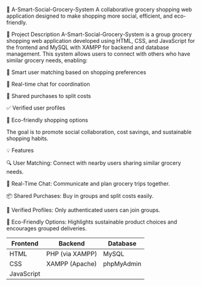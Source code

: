 🛒 A-Smart-Social-Grocery-System
A collaborative grocery shopping web application designed to make shopping more social, efficient, and eco-friendly.

📌 Project Description
A-Smart-Social-Grocery-System is a group grocery shopping web application developed using HTML, CSS, and JavaScript for the frontend and MySQL with XAMPP for backend and database management. This system allows users to connect with others who have similar grocery needs, enabling:

🤝 Smart user matching based on shopping preferences

💬 Real-time chat for coordination

🧾 Shared purchases to split costs

✅ Verified user profiles

🌱 Eco-friendly shopping options

The goal is to promote social collaboration, cost savings, and sustainable shopping habits.

💡 Features

🔍 User Matching: Connect with nearby users sharing similar grocery needs.

💬 Real-Time Chat: Communicate and plan grocery trips together.

📦 Shared Purchases: Buy in groups and split costs easily.

🔐 Verified Profiles: Only authenticated users can join groups.

🌿 Eco-Friendly Options: Highlights sustainable product choices and encourages grouped deliveries.

| Frontend   | Backend         | Database   |
| ---------- | --------------- | ---------- |
| HTML       | PHP (via XAMPP) | MySQL      |
| CSS        | XAMPP (Apache)  | phpMyAdmin |
| JavaScript |                 |            |


